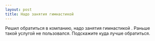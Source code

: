 ```yaml
---
layout: post 
title: Надо занятия гимнастикой  
--- 
```

Решил обратиться в компанию, надо занятия гимнастикой . Раньше такой услугой не пользовался. Подскажите куда лучше обратиться.
